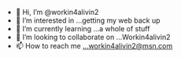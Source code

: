 - 👋 Hi, I’m @workin4alivin2
- 👀 I’m interested in ...getting my web back up  
- 🌱 I’m currently learning ...a whole of stuff 
- 💞️ I’m looking to collaborate on ...Workin4alivin2
- 📫 How to reach me ...workin4alivin2@msn.com

<!---
workin4alivin2/workin4alivin2 is a ✨ special ✨ repository because its `README.md` (this file) appears on your GitHub profile.
You can click the Preview link to take a look at your changes.
--->
